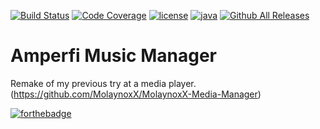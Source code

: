 [![Build Status](https://travis-ci.org/MolaynoxX/amperfi.svg?branch=master)](https://travis-ci.org/MolaynoxX/AMMP)
[![Code Coverage](https://img.shields.io/codecov/c/github/MolaynoxX/amperfi/master.svg?maxAge=3600)](https://codecov.io/github/molaynoxx/ammp?branch=master)
[![license](https://img.shields.io/github/license/molaynoxx/amperfi.svg?maxAge=2592000)](https://github.com/MolaynoxX/AMMP/blob/master/LICENSE.md)
[![java](https://img.shields.io/badge/Java-8-blue.svg)]()
[![Github All Releases](https://img.shields.io/github/downloads/molaynoxx/amperfi/total.svg?maxAge=3600)](https://github.com/MolaynoxX/AMMP/releases)

# Amperfi Music Manager
Remake of my previous try at a media player. (https://github.com/MolaynoxX/MolaynoxX-Media-Manager)


[![forthebadge](http://forthebadge.com/images/badges/built-with-love.svg)](http://forthebadge.com)